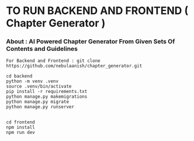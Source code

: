 #  TO RUN BACKEND AND FRONTEND ( Chapter Generator ) 

### About : AI Powered Chapter Generator From Given Sets Of Contents and Guidelines

```
For Backend and Frontend : git clone https://github.com/nebulaanish/chapter_generator.git
```
```
cd backend
python -m venv .venv
source .venv/bin/activate
pip install -r requirements.txt
python manage.py makemigrations
python manage.py migrate
python manage.py runserver

```


```

cd frontend
npm install
npm run dev

```
